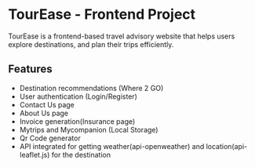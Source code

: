 # TourEase - Frontend Project

TourEase is a frontend-based travel advisory website that helps users explore destinations, and plan their trips efficiently.

## Features
- Destination recommendations  (Where 2 GO)
- User authentication (Login/Register)  
- Contact Us page
- About Us page
- Invoice generation(Insurance page)
- Mytrips and Mycompanion (Local Storage)
- Qr Code generator
- API integrated for getting weather(api-openweather) and location(api-leaflet.js) for the destination
